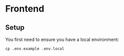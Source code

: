 # Frontend

## Setup

You first need to ensure you have a local environment:

```shell
cp .env.example .env.local
```

